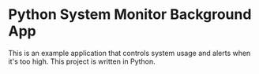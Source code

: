 # Python System Monitor Background App

This is an example application that controls system usage and alerts when it's too high. This project is written in Python.